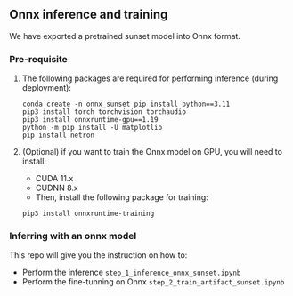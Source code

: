 
## Onnx inference and training

We have exported a pretrained sunset model into Onnx format.

### Pre-requisite
 

1. The following packages are required for performing inference (during deployment):

    ```
    conda create -n onnx_sunset pip install python==3.11
    pip3 install torch torchvision torchaudio
    pip3 install onnxruntime-gpu==1.19 
    python -m pip install -U matplotlib
    pip install netron
    ```

2. (Optional) if you want to train the Onnx model on GPU, you will need to install: 
    - CUDA 11.x
    - CUDNN 8.x 
    - Then, install the following package for training:
    ```
    pip3 install onnxruntime-training
    ```

### Inferring with an onnx model

This repo will give you the instruction on how to:

- Perform the inference             `step_1_inference_onnx_sunset.ipynb`
- Perform the fine-tunning on Onnx  `step_2_train_artifact_sunset.ipynb`


